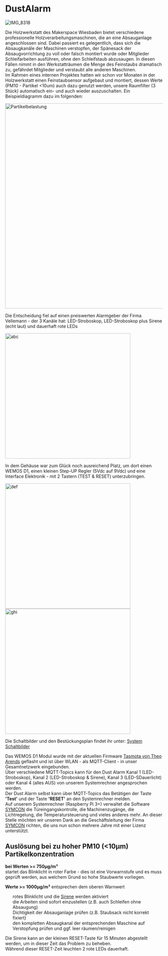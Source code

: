 # DustAlarm

![IMG_8318](https://user-images.githubusercontent.com/42463588/119325080-d0367e00-bc80-11eb-97cb-f9001c4e0334.jpg)

Die Holzwerkstatt des Makerspace Wiesbaden bietet verschiedene professionelle Holzverarbeitungsmaschinen, die an eine Absauganlage angeschlossen sind.
Dabei passiert es gelegentlich, dass sich die Absaugkanäle der Maschinen verstopfen, der Spänesack der Absaugvorrichtung zu voll oder falsch montiert wurde oder Mitglieder Schleifarbeiten ausführen, ohne den Schleifstaub abzusaugen. In diesen Fällen nimmt in den Werkstatträumen die Menge des Feinstaubs dramatisch zu, gefährdet Mitglieder und verstaubt alle anderen Maschinen.
<br>
Im Rahmen eines internen Projektes hatten wir schon vor Monaten in der Holzwerkstatt einen Feinstaubsensor aufgebaut und montiert, dessen Werte (PM10 - Partikel <10um) auch dazu genutzt werden, unsere Raumfilter (3 Stück) automatisch ein- und auch wieder auszuschalten. Ein Beispieldiagramm dazu im folgenden:

<img width="655" alt="Partikelbelastung" src="https://user-images.githubusercontent.com/42463588/119486719-dbf57380-bd58-11eb-92a3-a0d606eb389d.png">

Die Entscheidung fiel auf einen preiswerten Alarmgeber der Firma Vellemann - der 3 Kanäle hat: LED-Stroboskop, LED-Stroboskop plus Sirene (echt laut) und dauerhaft rote LEDs

<img width="400" alt="abc" src="https://user-images.githubusercontent.com/42463588/119487960-4b1f9780-bd5a-11eb-99df-43c25822c345.JPG">

In dem Gehäuse war zum Glück noch ausreichend Platz, um dort einen WEMOS D1, einen kleinen Step-UP Regler (5Vdc auf 9Vdc) und eine Interface Elektronik - mit 2 Tastern (TEST & RESET) unterzubringen.

<img width="400" alt="def" src="https://user-images.githubusercontent.com/42463588/119487904-380cc780-bd5a-11eb-84ed-d20676cd81d8.jpg"><img width="400" alt="ghi" src="https://user-images.githubusercontent.com/42463588/119489747-4bb92d80-bd5c-11eb-8292-f71e675956f6.jpg">

Die Schaltbilder und den Bestückungsplan findet ihr unter: [System Schaltbilder](doc/Alarm_Absaugung.pdf)

Das WEMOS D1 Modul wurde mit der aktuellen Firmware [Tasmota von Theo Arends](https://tasmota.github.io/docs/) geflasht und ist über WLAN - als MQTT-Client - in unser Gesamtnetzwerk eingebunden.<br>
Über verschiedene MQTT-Topics kann für den Dust Alarm Kanal 1 (LED-Stroboskop), Kanal 2 (LED-Stroboskop & Sirene), Kanal 3 (LED-SDauerlicht) oder Kanal 4 (alles AUS) von unserem Systemrechner angesprochen werden.<br>Der Dust Alarm selbst kann über MQTT-Topics das Betätigen der Taste <b>'Test'</b> und der Taste <b>'RESET'</b> an den Systemrechner melden.<br>
Auf unserem Systemrechner (Raspberry Pi 3+) verwaltet die Software [SYMCON](https://symcon.de) die Türeingangskontrolle, die Machinenzugänge, die Lichtregelung, die Temperatursteuerung und vieles anderes mehr. An dieser Stelle möchten wir unseren Dank an die Geschäftsleitung der Firma [SYMCON](https://symcon.de) richten, die uns nun schon mehrere Jahre mit einer Lizenz unterstützt.
<br>

## Auslösung bei zu hoher PM10 (<10µm) Partikelkonzentration

<b>bei Werten >= 750µg/m³</b> <br>startet das Blinklicht in roter Farbe - dies ist eine Vorwarnstufe und es muss geprüft werden, aus welchem Grund so hohe Staubwerte vorliegen.<p>
  <b>Werte >= 1000µg/m³</b> entsprechen dem oberen Warnwert 
<ul>
rotes Blinklicht und die <u>Sirene</u> werden aktiviert<br>
die Arbeiten sind sofort einzustellen (z.B. auch Schleifen ohne Absaugung)<br>
Dichtigkeit der Absauganlage prüfen (z.B. Staubsack nicht korrekt fixiert)<br>
den kompletten Absaugkanal der entsprechenden Maschine auf Verstopfung prüfen und ggf. leer räumen/reinigen<br>
</ul>
<p>Die Sirene kann an der kleinen RESET-Taste für 15 Minuten abgestellt werden, um in dieser Zeit das Problem zu beheben.<br>Während dieser RESET-Zeit leuchten 2 rote LEDs dauerhaft.

